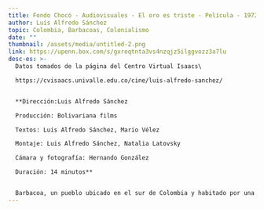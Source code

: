 ```yaml
---
title: Fondo Chocó - Audiovisuales - El oro es triste - Película - 1972
author: Luis Alfredo Sánchez
topic: Colombia, Barbacoas, Colonialismo
date: ""
thumbnail: /assets/media/untitled-2.png
link: https://upenn.box.com/s/gxreqtnta3vs4nzqjz5ilggvozz3a7lu
desc-es: >-
  Datos tomados de la página del Centro Virtual Isaacs\

  https://cvisaacs.univalle.edu.co/cine/luis-alfredo-sanchez/


  **Dirección:Luis Alfredo Sánchez

  Producción: Bolivariana films

  Textos: Luis Alfredo Sánchez, Mario Vélez

  Montaje: Luis Alfredo Sánchez, Natalia Latovsky

  Cámara y fotografía: Hernando González

  Duración: 14 minutos**


  Barbacoa, un pueblo ubicado en el sur de Colombia y habitado por una población mayoritariamente negra, ha sido un centro de extracción minera desde la época colonial. Después de la llegada de los españoles, la empresa americana Gold Mine Company se instaló hasta los años setenta con el propósito de extraer oro. A finales de los años setenta, cuando el mineral se agotó por completo, la empresa se retiró dejando el medio ambiente maltratado, a un gran número de habitantes desempleados y a la población en extrema pobreza. La presencia de la maquinaria fue tan violenta que dejó a la comunidad sin la posibilidad de extraer oro manualmente.
---
```

